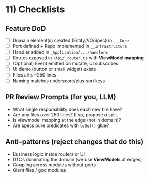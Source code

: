 # 11) Checklists

## Feature DoD
- [ ] Domain element(s) created (Entity/VO/Spec) in `___Core`
- [ ] Port defined + Repo implemented in `__Infrastructure`
- [ ] Handler added in `_Application/.../handlers`
- [ ] Routes exposed in `+Api/_router.ts` with **ViewModel mapping**
- [ ] (Optional) Event emitted on mutate, UI subscribes
- [ ] UI demo (button or small widget) exists
- [ ] Files all ≤ ~250 lines
- [ ] Naming matches underscore/plus sort keys

## PR Review Prompts (for you, LLM)
- What single responsibility does each new file have?
- Are any files over 250 lines? If so, propose a split.
- Is viewmodel mapping at the edge (not in domain)?
- Are specs pure predicates with `toSql()` glue?

## Anti‑patterns (reject changes that do this)
- Business logic inside routers or UI
- DTOs dominating the domain (we use **ViewModels** at edges)
- Coupling across modules without ports
- Giant files / god modules
